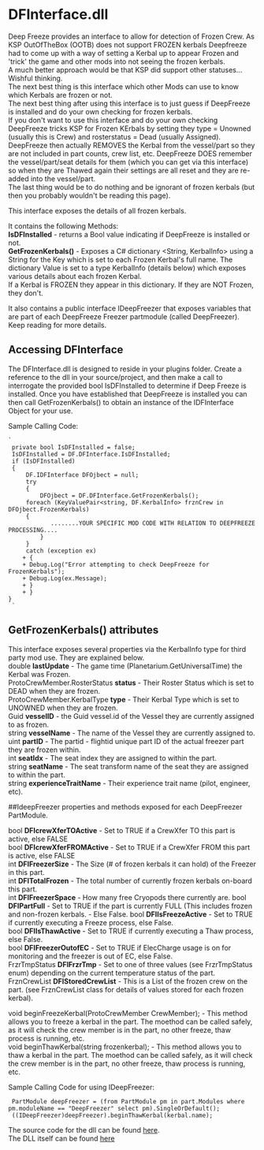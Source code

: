# DFInterface.dll

Deep Freeze provides an interface to allow for detection of Frozen Crew. 
As KSP OutOfTheBox (OOTB) does not support FROZEN kerbals Deepfreeze had to come up with a way of setting a Kerbal up to appear Frozen and 'trick' the game and other mods into not seeing the frozen kerbals.  
A much better approach would be that KSP did support other statuses... Wishful thinking.  
The next best thing is  this interface which other Mods can use to know which Kerbals are frozen or not.  
The next best thing after using this interface is to just guess if DeepFreeze is installed and do your own checking for frozen kerbals.  
If you don't want to use this interface and do your own checking DeepFreeze tricks KSP for Frozen KErbals by setting they type = Unowned (usually this is Crew) and rosterstatus = Dead (usually Assigned). 
DeepFreeze then actually REMOVES the Kerbal from the vessel/part  so they are not included in part counts, crew list, etc. DeepFreeze DOES remember the vessel/part/seat details for them (which you can get via this interface) so when they are Thawed again their settings are all reset and they are re-added into the vessel/part.  
The last thing would be to do nothing and be ignorant of frozen kerbals (but then you probably wouldn't be reading this page).  

This interface exposes the details of all frozen kerbals.    

It contains the following Methods:    
**IsDFInstalled** - returns a Bool value indicating if DeepFreeze is installed or not.  
**GetFrozenKerbals()** - Exposes a C# dictionary <String, KerbalInfo> using a String for the  Key which is set to each Frozen Kerbal's full name. The dictionary Value is set to a type KerbalInfo (details below) which exposes various details about each frozen Kerbal.  
If a Kerbal is FROZEN they appear in this dictionary. If they are NOT Frozen, they don't.  

It also contains a public interface IDeepFreezer that exposes variables that are part of each DeepFreeze Freezer partmodule (called DeepFreezer). Keep reading for more details.  

## Accessing DFInterface

The DFInterface.dll is designed to reside in your plugins folder. Create a reference to the dll in your source/project, and then make a call to interrogate the provided bool IsDFInstalled to determine if Deep Freeze is installed. Once you have established that DeepFreeze is installed you can then call GetFrozenKerbals() to obtain an instance of the IDFInterface Object for your use.

Sample Calling Code:  

    `
     private bool IsDFInstalled = false;  
     IsDFInstalled = DF.DFInterface.IsDFInstalled;  
     if (IsDFInstalled)  
     {  
         DF.IDFInterface DFOjbect = null;   
         try  
         {  
             DFOjbect = DF.DFInterface.GetFrozenKerbals();  
  	     foreach (KeyValuePair<string, DF.KerbalInfo> frznCrew in DFOjbect.FrozenKerbals)  
	     {  
                ........YOUR SPECIFIC MOD CODE WITH RELATION TO DEEPFREEZE PROCESSING....  
             }  
         }  
         catch (exception ex)  
	    + {
	    + Debug.Log("Error attempting to check DeepFreeze for FrozenKerbals");
	    + Debug.Log(ex.Message);
	    + }
	    + }
    }  
     `

## GetFrozenKerbals() attributes
This interface exposes several properties via the KerbalInfo type for third party mod use. They are explained below.  
double **lastUpdate** - The game time (Planetarium.GetUniversalTime) the Kerbal was Frozen.  
ProtoCrewMember.RosterStatus **status** - Their Roster Status which is set to DEAD when they are frozen.  
ProtoCrewMember.KerbalType **type** - Their Kerbal Type which is set to UNOWNED when they are frozen.  
Guid **vesselID** - the Guid vessel.id of the Vessel they are currently assigned to as frozen.  
string **vesselName** - The name of the Vessel they are currently assigned to.  
uint **partID** - The partid - flightid unique part ID of the actual freezer part they are frozen within.  
int **seatIdx** - The seat index they are assigned to within the part.  
string **seatName** - The seat transform name of the seat they are assigned to within the part.  
string **experienceTraitName** - Their experience trait name (pilot, engineer, etc).  
  

##IdeepFreezer properties and methods exposed for each DeepFreezer PartModule.  
  
bool **DFIcrewXferTOActive** - Set to TRUE if a CrewXfer TO this part is active, else FALSE  
bool **DFIcrewXferFROMActive** - Set to TRUE if a CrewXfer FROM this part is active, else FALSE   
int **DFIFreezerSize** - The Size (# of frozen kerbals it can hold) of the Freezer in this part.  
int **DFITotalFrozen** - The total number of currently frozen kerbals on-board this part.  
int **DFIFreezerSpace** - How many free Cryopods there currently are.
bool **DFIPartFull** - Set to TRUE if the part is currently FULL (This includes frozen and non-frozen kerbals.  - Else False.
bool **DFIIsFreezeActive** - Set to TRUE if currently executing a Freeze process, else False.  
bool **DFIIsThawActive** - Set to TRUE if currently executing a Thaw process, else False.   
bool **DFIFreezerOutofEC** - Set to TRUE if ElecCharge usage is on for monitoring and the freezer is out of EC, else False.  
FrzrTmpStatus **DFIFrzrTmp** - Set to one of three values (see FrzrTmpStatus enum) depending on the current temperature status of the part.  
FrznCrewList **DFIStoredCrewList** - This is a List of the frozen crew on the part. (see FrznCrewList class for details of values stored for each frozen kerbal).  

void beginFreezeKerbal(ProtoCrewMember CrewMember); -  This method allows you to freeze a kerbal in the part. The moethod can be called safely, as it will check the crew member is in the part, no other freeze, thaw process is running, etc.  
void beginThawKerbal(string frozenkerbal); -  This method allows you to thaw a kerbal in the part. The moethod can be called safely, as it will check the crew member is in the part, no other freeze, thaw process is running, etc.    
 
 
Sample Calling Code for using IDeepFreezer:  

     PartModule deepFreezer = (from PartModule pm in part.Modules where pm.moduleName == "DeepFreezer" select pm).SingleOrDefault();
     ((IDeepFreezer)deepFreezer).beginThawKerbal(kerbal.name);

The source code for the dll can be found [here](https://github.com/JPLRepo/DeepFreeze/tree/master/Source/DFInterface).  
The DLL itself can be found [here](https://github.com/JPLRepo/DeepFreeze/tree/master/DFInterface/Plugins)

